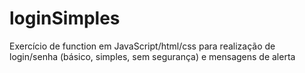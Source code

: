 # loginSimples
Exercício de function em JavaScript/html/css para realização de login/senha (básico, simples, sem segurança) e mensagens de alerta
